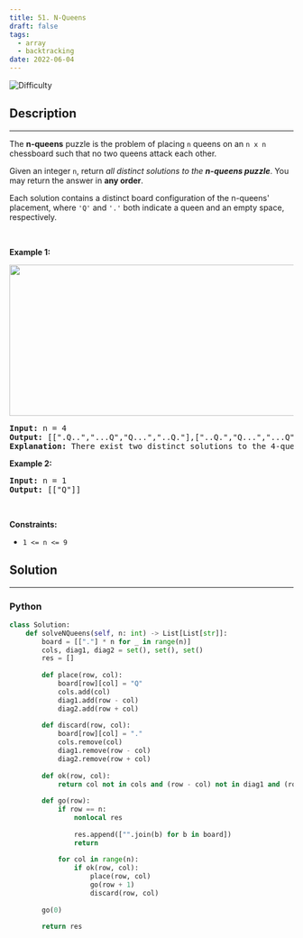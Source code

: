 ```yaml
---
title: 51. N-Queens
draft: false
tags: 
  - array
  - backtracking
date: 2022-06-04
---
```


![Difficulty](https://img.shields.io/badge/Difficulty-Hard-blue.svg)

## Description

---
<p>The <strong>n-queens</strong> puzzle is the problem of placing <code>n</code> queens on an <code>n x n</code> chessboard such that no two queens attack each other.</p>

<p>Given an integer <code>n</code>, return <em>all distinct solutions to the <strong>n-queens puzzle</strong></em>. You may return the answer in <strong>any order</strong>.</p>

<p>Each solution contains a distinct board configuration of the n-queens&#39; placement, where <code>&#39;Q&#39;</code> and <code>&#39;.&#39;</code> both indicate a queen and an empty space, respectively.</p>

<p>&nbsp;</p>
<p><strong class="example">Example 1:</strong></p>
<img alt="" src="https://assets.leetcode.com/uploads/2020/11/13/queens.jpg" style="width: 600px; height: 268px;" />
<pre>
<strong>Input:</strong> n = 4
<strong>Output:</strong> [[&quot;.Q..&quot;,&quot;...Q&quot;,&quot;Q...&quot;,&quot;..Q.&quot;],[&quot;..Q.&quot;,&quot;Q...&quot;,&quot;...Q&quot;,&quot;.Q..&quot;]]
<strong>Explanation:</strong> There exist two distinct solutions to the 4-queens puzzle as shown above
</pre>

<p><strong class="example">Example 2:</strong></p>

<pre>
<strong>Input:</strong> n = 1
<strong>Output:</strong> [[&quot;Q&quot;]]
</pre>

<p>&nbsp;</p>
<p><strong>Constraints:</strong></p>

<ul>
	<li><code>1 &lt;= n &lt;= 9</code></li>
</ul>


## Solution

---
### Python
``` py title='n-queens'
class Solution:
    def solveNQueens(self, n: int) -> List[List[str]]:
        board = [["."] * n for _ in range(n)]
        cols, diag1, diag2 = set(), set(), set()
        res = []
        
        def place(row, col):
            board[row][col] = "Q"
            cols.add(col)
            diag1.add(row - col)
            diag2.add(row + col)
        
        def discard(row, col):
            board[row][col] = "."
            cols.remove(col)
            diag1.remove(row - col)
            diag2.remove(row + col)
        
        def ok(row, col):
            return col not in cols and (row - col) not in diag1 and (row + col) not in diag2
        
        def go(row):
            if row == n:
                nonlocal res
                
                res.append(["".join(b) for b in board])
                return
            
            for col in range(n):
                if ok(row, col):
                    place(row, col)
                    go(row + 1)
                    discard(row, col)
        
        go(0)
        
        return res

```

